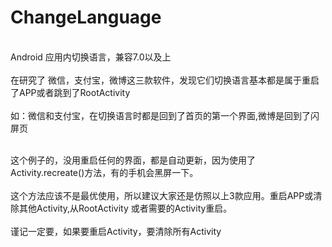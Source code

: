 # ChangeLanguage
<br>Android 应用内切换语言，兼容7.0以及上</br>
<br>在研究了 微信，支付宝，微博这三款软件，发现它们切换语言基本都是属于重启了APP或者跳到了RootActivity</br>
<br>如：微信和支付宝，在切换语言时都是回到了首页的第一个界面,微博是回到了闪屏页</br>

<br>这个例子的，没用重启任何的界面，都是自动更新，因为使用了Activity.recreate()方法，有的手机会黑屏一下。</br>
<br>这个方法应该不是最优使用，所以建议大家还是仿照以上3款应用。重启APP或清除其他Activity,从RootActivity 或者需要的Activity重启。</br>
<br>谨记一定要，如果要重启Activity，要清除所有Activity</br>
